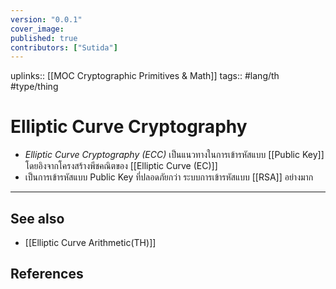 ```yaml
---
version: "0.0.1"
cover_image:
published: true
contributors: ["Sutida"]
---
```

uplinks:: [[MOC Cryptographic Primitives & Math]]
tags:: #lang/th #type/thing

# Elliptic Curve Cryptography
- *Elliptic Curve Cryptography (ECC)* เป็นแนวทางในการเข้ารหัสแบบ [[Public Key]] โดยอิงจากโครงสร้างพีชคณิตของ [[Elliptic Curve (EC)]] 
- เป็นการเข้ารหัสแบบ Public Key ที่ปลอดภัยกว่า ระบบการเข้ารหัสแบบ [[RSA]] อย่างมาก
---
## See also
- [[Elliptic Curve Arithmetic(TH)]]

## References
